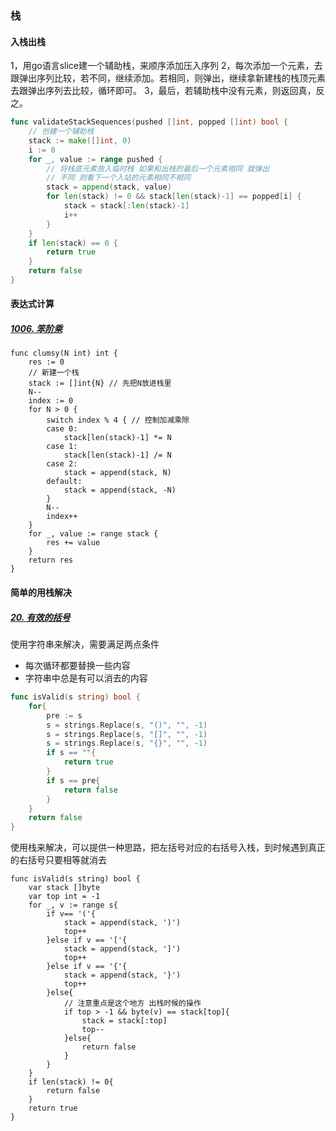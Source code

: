 ### 栈

#### 入栈出栈



1，用go语言slice建一个辅助栈，来顺序添加压入序列
2，每次添加一个元素，去跟弹出序列比较，若不同，继续添加。若相同，则弹出，继续拿新建栈的栈顶元素去跟弹出序列去比较，循环即可。
3，最后，若辅助栈中没有元素，则返回真，反之。

```go
func validateStackSequences(pushed []int, popped []int) bool {
    // 创建一个辅助栈
    stack := make([]int, 0)
    i := 0
    for _, value := range pushed {
        // 将栈底元素放入临时栈 如果和出栈的最后一个元素相同 就弹出
        // 不同 则看下一个入站的元素相同不相同
        stack = append(stack, value)
        for len(stack) != 0 && stack[len(stack)-1] == popped[i] {
            stack = stack[:len(stack)-1]
            i++
        }
    }
    if len(stack) == 0 {
        return true
    }
    return false
}
```



#### 表达式计算

##### [1006. 笨阶乘](https://leetcode-cn.com/problems/clumsy-factorial/)

```
func clumsy(N int) int {
    res := 0
    // 新建一个栈
    stack := []int{N} // 先把N放进栈里
    N--
    index := 0
    for N > 0 {
        switch index % 4 { // 控制加减乘除
        case 0:
            stack[len(stack)-1] *= N
        case 1:
            stack[len(stack)-1] /= N 
        case 2:
            stack = append(stack, N)
        default:
            stack = append(stack, -N)
        }
        N--
        index++
    }
    for _, value := range stack {
        res += value
    }
    return res
}
```



#### 简单的用栈解决

##### [20. 有效的括号](https://leetcode-cn.com/problems/valid-parentheses/)

使用字符串来解决，需要满足两点条件

- 每次循环都要替换一些内容
- 字符串中总是有可以消去的内容

```go
func isValid(s string) bool {
    for{
        pre := s
        s = strings.Replace(s, "()", "", -1)
        s = strings.Replace(s, "[]", "", -1)
        s = strings.Replace(s, "{}", "", -1)
        if s == ""{
            return true
        }
        if s == pre{
            return false
        }
    }
    return false
}
```

使用栈来解决，可以提供一种思路，把左括号对应的右括号入栈，到时候遇到真正的右括号只要相等就消去

```
func isValid(s string) bool {
    var stack []byte
    var top int = -1
    for _, v := range s{
        if v== '('{
            stack = append(stack, ')')
            top++
        }else if v == '['{
            stack = append(stack, ']')
            top++
        }else if v == '{'{
            stack = append(stack, '}')
            top++
        }else{
        	// 注意重点是这个地方 出栈时候的操作
            if top > -1 && byte(v) == stack[top]{
                stack = stack[:top]
                top--
            }else{
                return false
            }
        }
    }
    if len(stack) != 0{
        return false
    }
    return true
}
```

